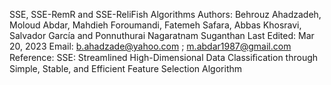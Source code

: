 SSE, SSE-RemR and SSE-ReliFish Algorithms
Authors: Behrouz Ahadzadeh, Moloud Abdar, Mahdieh Foroumandi, Fatemeh Safara, Abbas Khosravi,  Salvador García and Ponnuthurai Nagaratnam Suganthan
Last Edited: Mar 20, 2023
Email: b.ahadzade@yahoo.com ; m.abdar1987@gmail.com
Reference: SSE: Streamlined High-Dimensional Data Classiﬁcation through Simple, Stable, and Efficient Feature Selection Algorithm
